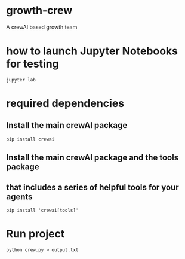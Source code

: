 # growth-crew
A crewAI based growth team

# how to launch Jupyter Notebooks for testing
`jupyter lab` 

# required dependencies
## Install the main crewAI package
`pip install crewai` 

## Install the main crewAI package and the tools package
## that includes a series of helpful tools for your agents
`pip install 'crewai[tools]'` 

# Run project
`python crew.py > output.txt`